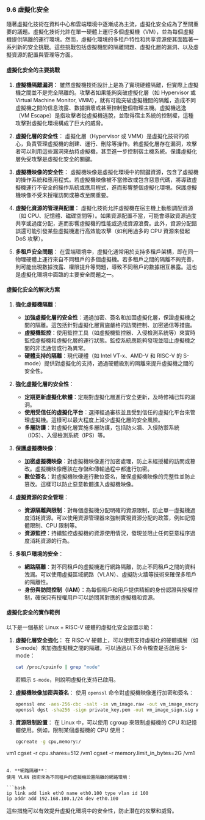 ### 9.6 虛擬化安全

隨著虛擬化技術在資料中心和雲端環境中逐漸成為主流，虛擬化安全成為了至關重要的議題。虛擬化技術允許在單一硬體上運行多個虛擬機（VM），並為每個虛擬機提供隔離的運行環境。然而，虛擬化環境的多租戶特性和共享資源使其面臨著一系列新的安全挑戰。這些挑戰包括虛擬機間的隔離問題、虛擬化層的漏洞、以及虛擬資源的配置與管理等方面。

#### **虛擬化安全的主要挑戰**

1. **虛擬機隔離漏洞**：
   雖然虛擬機技術設計上是為了實現硬體隔離，但實際上虛擬機之間並不是完全隔離的。攻擊者如果能夠突破虛擬化層（如 Hypervisor 或 Virtual Machine Monitor, VMM），就有可能突破虛擬機間的隔離，造成不同虛擬機之間的信息洩露、數據損壞或甚至控制整個物理主機。虛擬機逃逸（VM Escape）是指攻擊者從虛擬機逃脫，並取得宿主系統的控制權，這種攻擊對虛擬化環境構成了巨大的威脅。

2. **虛擬化層的安全性**：
   虛擬化層（Hypervisor 或 VMM）是虛擬化技術的核心，負責管理虛擬機的創建、運行、刪除等操作。若虛擬化層存在漏洞，攻擊者可以利用這些漏洞來劫持虛擬機，甚至進一步控制宿主機系統。保護虛擬化層免受攻擊是虛擬化安全的關鍵。

3. **虛擬機映像的安全性**：
   虛擬機映像是虛擬化環境中的關鍵資源，包含了虛擬機的操作系統和應用程式。若虛擬機映像被不當修改或包含惡意代碼，將導致虛擬機運行不安全的操作系統或應用程式，進而影響整個虛擬化環境。保護虛擬機映像不受未授權訪問或篡改至關重要。

4. **虛擬化資源的管理與配置**：
   虛擬化技術允許虛擬機在宿主機上動態調配資源（如 CPU、記憶體、磁碟空間等）。如果資源配置不當，可能會導致資源過度共享或過度分配，進而影響虛擬機的性能或造成資源浪費。此外，資源分配錯誤還可能引發某些虛擬機進行高效能攻擊（如利用過多的 CPU 資源來發起 DoS 攻擊）。

5. **多租戶安全問題**：
   在雲端環境中，虛擬化通常用於支持多租戶架構，即在同一物理硬體上運行來自不同租戶的多個虛擬機。若多租戶之間的隔離不夠完善，則可能出現數據洩露、權限提升等問題，導致不同租戶的數據相互暴露。這也是虛擬化環境中面臨的主要安全問題之一。

#### **虛擬化安全的解決方案**

1. **強化虛擬機隔離**：
   - **加強虛擬化層的安全性**：通過加密、簽名和加固虛擬化層，保證虛擬機之間的隔離。這包括針對虛擬化層實施嚴格的訪問控制、加密通信等措施。
   - **虛擬機監控**：使用監控工具（如虛擬機監控器、入侵檢測系統等）來實時監控虛擬機和虛擬化層的運行狀態。監控系統應能夠發現並阻止虛擬機之間的非法通信或行為異常。
   - **硬體支持的隔離**：現代硬體（如 Intel VT-x、AMD-V 和 RISC-V 的 S-mode）提供對虛擬化的支持，通過硬體級別的隔離來提升虛擬機之間的安全性。

2. **強化虛擬化層的安全性**：
   - **定期更新虛擬化軟體**：定期對虛擬化層進行安全更新，及時修補已知的漏洞。
   - **使用受信任的虛擬化平台**：選擇經過審核並且受到信任的虛擬化平台來管理虛擬機。這樣可以最大程度上減少虛擬化層的安全風險。
   - **多層防護**：對虛擬化層實施多層防護，包括防火牆、入侵防禦系統（IDS）、入侵檢測系統（IPS）等。

3. **保護虛擬機映像**：
   - **加密虛擬機映像**：對虛擬機映像進行加密處理，防止未經授權的訪問或篡改。虛擬機映像應該在存儲和傳輸過程中都進行加密。
   - **數位簽名**：對虛擬機映像進行數位簽名，確保虛擬機映像的完整性並防止篡改。這樣可以防止惡意軟體進入虛擬機映像。

4. **虛擬資源的安全管理**：
   - **資源隔離與限制**：對每個虛擬機分配明確的資源限制，防止單一虛擬機過度消耗資源。可以使用資源管理器來強制實現資源分配的政策，例如記憶體限制、CPU 限制等。
   - **資源監控**：持續監控虛擬機的資源使用情況，發現並阻止任何惡意程序過度消耗資源的行為。

5. **多租戶環境的安全**：
   - **網路隔離**：對不同租戶的虛擬機進行網路隔離，防止不同租戶之間的資料洩漏。可以使用虛擬區域網路（VLAN）、虛擬防火牆等技術來確保多租戶的隔離性。
   - **身份與訪問控制（IAM）**：為每個租戶和用戶提供精細的身份認證與授權控制，確保只有授權用戶可以訪問其對應的虛擬機和資源。

#### **虛擬化安全的實作範例**

以下是一個基於 Linux + RISC-V 硬體的虛擬化安全設置示範：

1. **虛擬化層安全強化**：
   在 RISC-V 硬體上，可以使用支持虛擬化的硬體擴展（如 S-mode）來加強虛擬機之間的隔離。可以通過以下命令檢查是否啟用 S-mode：

   ```bash
   cat /proc/cpuinfo | grep "mode"
   ```

   若顯示 `S-mode`，則說明虛擬化支持已啟用。

2. **虛擬機映像加密與簽名**：
   使用 `openssl` 命令對虛擬機映像進行加密和簽名：

   ```bash
   openssl enc -aes-256-cbc -salt -in vm_image.raw -out vm_image_encrypted.raw
   openssl dgst -sha256 -sign private_key.pem -out vm_image_sign.sig vm_image.raw
   ```

3. **資源限制設置**：
   在 Linux 中，可以使用 cgroup 來限制虛擬機的 CPU 和記憶體使用。例如，限制某個虛擬機的 CPU 使用：

   ```bash
   cgcreate -g cpu,memory:/

vm1
   cgset -r cpu.shares=512 /vm1
   cgset -r memory.limit_in_bytes=2G /vm1
   ```

4. **網路隔離**：
   使用 VLAN 技術來為不同租戶的虛擬機設置隔離的網路環境：

   ```bash
   ip link add link eth0 name eth0.100 type vlan id 100
   ip addr add 192.168.100.1/24 dev eth0.100
   ```

這些措施可以有效提升虛擬化環境中的安全性，防止潛在的攻擊和威脅。